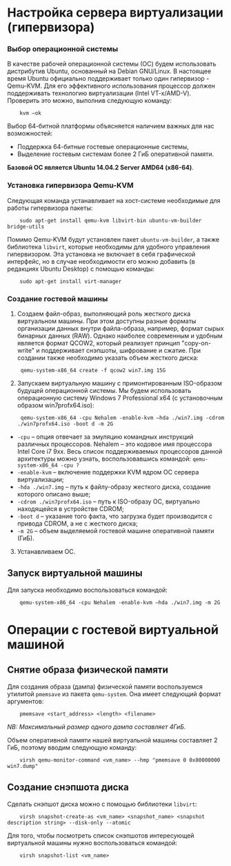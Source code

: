 # Настройка сервера виртуализации (гипервизора)

### Выбор операционной системы

В качестве рабочей операционной системы (ОС) будем использовать дистрибутив Ubuntu, основанный на Debian GNU/Linux. В настоящее время Ubuntu официально поддерживает только один гипервизор - Qemu-KVM.
Для его эффективного использования процессор должен поддерживать технологию виртуализации (Intel VT-x/AMD-V). Проверить это можно, выполнив следующую команду:

        kvm –ok

Выбор 64-битной платформы объясняется наличием важных для нас возможностей:

* Поддержка 64-битные гостевые операционные системы,
* Выделение гостевым системам более 2 ГиБ оперативной памяти.

**Базовой ОС является Ubuntu 14.04.2 Server AMD64 (x86-64)**.

### Установка гипервизора Qemu-KVM

Следующая команда устанавливает на хост-системе необходимые для работы гипервизора пакеты:

        sudo apt-get install qemu-kvm libvirt-bin ubuntu-vm-builder bridge-utils

Помимо Qemu-KVM будут установлен пакет `ubuntu-vm-builder`, а также библиотека `libvirt`, которые необходимы для удобного управления гипервизором. Эта установка не включает в себя графической интерфейс, но в случае необходимости его можно добавить (в редакциях Ubuntu Desktop) с помощью команды:

        sudo apt-get install virt-manager

### Создание гостевой машины

1. Создаем файл-образ, выполняющий роль жесткого диска виртуальном машины. При этом доступны разные форматы организации данных внутри файла-образа, например, формат сырых бинарных данных (RAW). Однако наиболее современным и удобным является формат QCOW2, который реализует принцип "copy-on-write" и поддерживает снэпшоты, шифрование и сжатие. При создании также необходимо указать объем жесткого диска:

        qemu-system-x86_64 create -f qcow2 win7.img 15G

2. Запускаем виртуальную машину с примонтированным ISO-образом будущей операционной системы. Мы будем использовать операционную систему Windows 7 Professional x64 (с установочным образом win7profx64.iso):

        qemu-system-x86_64 -cpu Nehalem -enable-kvm –hda ./win7.img -cdrom ./win7profx64.iso -boot d -m 2G

 * `-cpu` – опция отвечает за эмуляцию командных инструкций различных процессоров. Nehalem – это кодовое имя процессора Intel Core i7 9xx. Весь список поддерживаемых процессоров данной архитектуры можно узнать, воспользовавшись командой: `qemu-system-x86_64 -cpu ?`
 * `-enable-kvm` – включение поддержки KVM ядром ОС сервера виртуализации;
 * `-hda ./win7.img` – путь к файлу-образу жесткого диска, создание которого описано выше;
 * `-cdrom ./win7profx64.iso` – путь к ISO-образу ОС, виртуально находящейся в устройстве CDROM;
 * `-boot d` – указание того факта, что загрузка будет производится с привода CDROM, а не с жесткого диска;
 * `-m 2G` – объем выделяемой гостевой машине оперативной памяти (ГиБ).

3. Устанавливаем ОС.

## Запуск виртуальной машины

Для запуска необходимо воспользоваться командой:

        qemu-system-x86_64 -cpu Nehalem -enable-kvm –hda ./win7.img -m 2G

# Операции с гостевой виртуальной машиной

## Снятие образа физической памяти

Для создания образа (дампа) физической памяти воспользуемся утилитой `pmemsave` из пакета `qemu-system`. Она имеет следующий формат аргументов:

        pmemsave <start_address> <length> <filename>

_NB: Максимальный размер одного дампа составляет 4ГиБ._

Объем оперативной памяти нашей виртуальной машины составляет 2 ГиБ, поэтому вводим следующую команду:

        virsh qemu-monitor-command <vm_name> --hmp "pmemsave 0 0x80000000 win7.dump"

## Создание снэпшота диска

Сделать снэпшот диска можно с помощью библиотеки `libvirt`:

        virsh snapshot-create-as <vm_name> <snapshot_name> <snapshot description string> --disk-only --atomic

Для того, чтобы посмотреть список снэпшотов интересующей виртуальной машины нужно воспользоваться командой:

        virsh snapshot-list <vm_name> 
